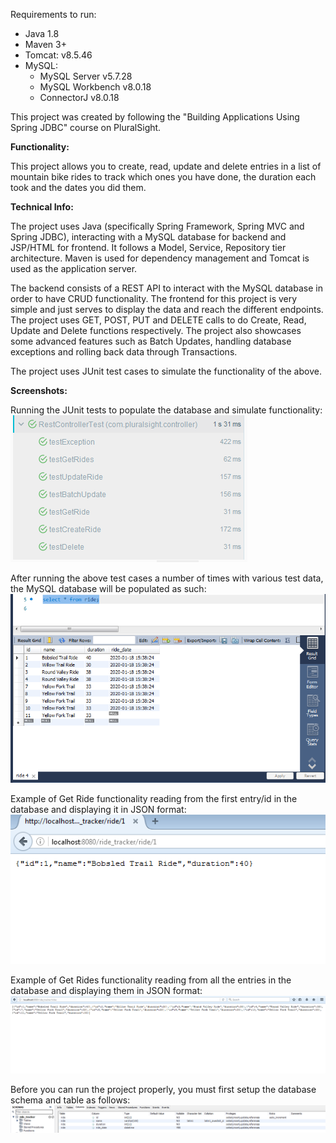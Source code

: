 Requirements to run:
- Java 1.8
- Maven 3+
- Tomcat: v8.5.46
- MySQL:
    - MySQL Server v5.7.28
    - MySQL Workbench v8.0.18
    - ConnectorJ v8.0.18

This project was created by following the "Building Applications Using Spring JDBC" course on PluralSight.

**Functionality:**

This project allows you to create, read, update and delete entries in a list of mountain bike rides to track
which ones you have done, the duration each took and the dates you did them.

**Technical Info:**

The project uses Java (specifically Spring Framework, Spring MVC and Spring JDBC), interacting with a MySQL database for backend and JSP/HTML for frontend. It follows a Model, Service, Repository tier architecture. Maven is used for dependency management and Tomcat is used as the application server.

The backend consists of a REST API to interact with the MySQL database in order to have CRUD functionality. The frontend for this project is very simple and just serves to display the data and reach the different endpoints. The project uses GET, POST, PUT and DELETE calls to do Create, 
Read, Update and Delete functions respectively. The project also showcases some advanced features such as Batch Updates, handling database exceptions and rolling back data through Transactions.

The project uses JUnit test cases to simulate the functionality of the above.

**Screenshots:**

Running the JUnit tests to populate the database and simulate functionality:
![RunningJUnitTests](RunningJUnitTests.PNG)

After running the above test cases a number of times with various test data, the MySQL database will be populated as such:
![MySQLDatabase](MySQLDatabase.PNG)

Example of Get Ride functionality reading from the first entry/id in the database and displaying it in JSON format:
![GetRideExample](GetRideExample.PNG)

Example of Get Rides functionality reading from all the entries in the database and displaying them in JSON format:
![GetRidesExample](GetRidesExample.PNG)

Before you can run the project properly, you must first setup the database schema and table as follows:
![DatabaseSetup](DatabaseSetup.PNG)